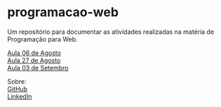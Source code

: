 # programacao-web
Um repositório para documentar as atividades realizadas na matéria de Programação para Web.

[Aula 06 de Agosto](Aula_06_08/index.html)<br>
[Aula 27 de Agosto](Aula_27_08/index.html)<br>
[Aula 03 de Setembro](Aula_03_09/index.html)<br>

Sobre:<br>
[GitHub](https://github.com/RafaelBassoDev)<br>
[LinkedIn](https://www.linkedin.com/in/rafael-basso-889779173/)
